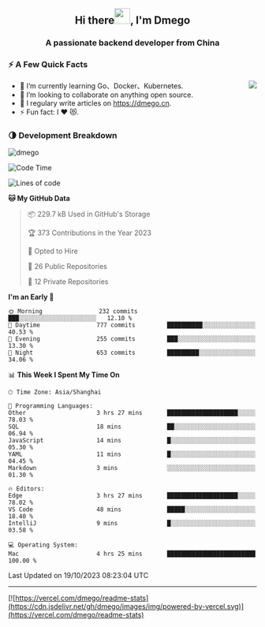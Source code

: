 <h2 align="center">Hi there<img src="https://cdn.jsdelivr.net/gh/dmego/images/img/Hi.gif" height="32" />, I'm Dmego </h2>
<h3 align="center">A passionate backend developer from China</h3>

### ⚡️ A Few Quick Facts

<img align="right" src="https://readme-stats-dmego.vercel.app/api?username=dmego&show_icons=true&icon_color=1573B3&hide_title=true&text_color=718096&bg_color=00000000&hide_border=true"/>

<ul>
    <li> 🌱 I’m currently learning Go、Docker、Kubernetes.</li>
    <li> 👯 I’m looking to collaborate on anything open source.</li>
    <li> 📝 I regulary write articles on <a href="https://dmego.cn">https://dmego.cn</a>.</li>
    <li> ⚡ Fun fact: I ❤️ 😻.</li>
</ul>

### 🌗 Development Breakdown

<img src="https://komarev.com/ghpvc/?username=dmego" alt="dmego" />

<!--START_SECTION:waka-->
![Code Time](http://img.shields.io/badge/Code%20Time-2%2C274%20hrs%2038%20mins-blue)

![Lines of code](https://img.shields.io/badge/From%20Hello%20World%20I%27ve%20Written-679.9%20thousand%20lines%20of%20code-blue)

**🐱 My GitHub Data** 

> 📦 229.7 kB Used in GitHub's Storage 
 > 
> 🏆 373 Contributions in the Year 2023
 > 
> 💼 Opted to Hire
 > 
> 📜 26 Public Repositories 
 > 
> 🔑 12 Private Repositories 
 > 
**I'm an Early 🐤** 

```text
🌞 Morning                232 commits         ███░░░░░░░░░░░░░░░░░░░░░░   12.10 % 
🌆 Daytime                777 commits         ██████████░░░░░░░░░░░░░░░   40.53 % 
🌃 Evening                255 commits         ███░░░░░░░░░░░░░░░░░░░░░░   13.30 % 
🌙 Night                  653 commits         █████████░░░░░░░░░░░░░░░░   34.06 % 
```


📊 **This Week I Spent My Time On** 

```text
🕑︎ Time Zone: Asia/Shanghai

💬 Programming Languages: 
Other                    3 hrs 27 mins       ████████████████████░░░░░   78.03 % 
SQL                      18 mins             ██░░░░░░░░░░░░░░░░░░░░░░░   06.94 % 
JavaScript               14 mins             █░░░░░░░░░░░░░░░░░░░░░░░░   05.30 % 
YAML                     11 mins             █░░░░░░░░░░░░░░░░░░░░░░░░   04.45 % 
Markdown                 3 mins              ░░░░░░░░░░░░░░░░░░░░░░░░░   01.30 % 

🔥 Editors: 
Edge                     3 hrs 27 mins       ████████████████████░░░░░   78.02 % 
VS Code                  48 mins             █████░░░░░░░░░░░░░░░░░░░░   18.40 % 
IntelliJ                 9 mins              █░░░░░░░░░░░░░░░░░░░░░░░░   03.58 % 

💻 Operating System: 
Mac                      4 hrs 25 mins       █████████████████████████   100.00 % 
```


 Last Updated on 19/10/2023 08:23:04 UTC
<!--END_SECTION:waka-->

---

[![https://vercel.com/dmego/readme-stats](https://cdn.jsdelivr.net/gh/dmego/images/img/powered-by-vercel.svg)](https://vercel.com/dmego/readme-stats)


